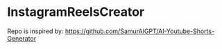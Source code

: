 # InstagramReelsCreator

Repo is inspired by: https://github.com/SamurAIGPT/AI-Youtube-Shorts-Generator
